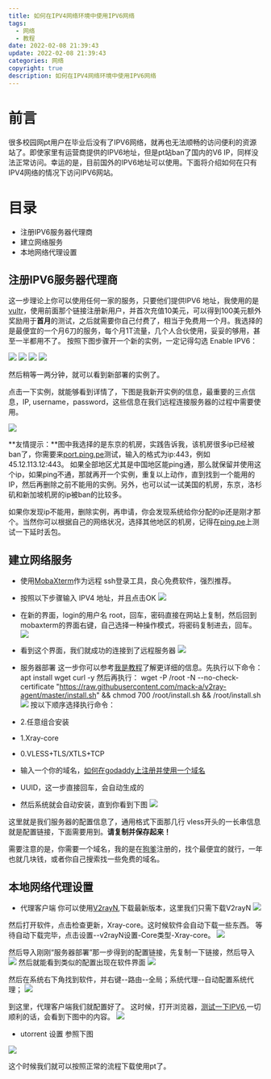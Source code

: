 ```yaml
---
title: 如何在IPV4网络环境中使用IPV6网络
tags:
  - 网络
  - 教程
date: 2022-02-08 21:39:43
update: 2022-02-08 21:39:43
categories: 网络
copyright: true
description: 如何在IPV4网络环境中使用IPV6网络
---
```

# 前言

很多校园网pt用户在毕业后没有了IPV6网络，就再也无法顺畅的访问便利的资源站了。即使家里有运营商提供的IPV6地址，但是pt站ban了国内的V6 IP，同样没法正常访问。幸运的是，目前国外的IPV6地址可以使用。下面将介绍如何在只有IPV4网络的情况下访问IPV6网站。

# 目录

 - 注册IPV6服务器代理商
 - 建立网络服务
 - 本地网络代理设置

## 注册IPV6服务器代理商

这一步理论上你可以使用任何一家的服务，只要他们提供IPV6 地址，我使用的是[vultr](https://www.vultr.com/?ref=9050063-8H)，使用前面那个链接注册新用户，并首次充值10美元，可以得到100美元额外奖励用于**首月**的测试，之后就需要你自己付费了，相当于免费用一个月。我选择的是最便宜的一个月6刀的服务，每个月1T流量，几个人合伙使用，妥妥的够用，甚至一半都用不了。
按照下图步骤开一个新的实例，一定记得勾选 Enable IPV6：

![](https://s2.loli.net/2022/02/08/YNl97eXfcOBGkHj.png)
![](https://s2.loli.net/2022/02/08/MCukRh9SKjFf4sb.png)
![](https://s2.loli.net/2022/02/08/S6zRvl1EoAGqej9.png)
![](https://s2.loli.net/2022/02/08/h7iQL4nOvSM6f9d.png)

然后稍等一两分钟，就可以看到新部署的实例了。

点击一下实例，就能够看到详情了，下图是我新开实例的信息，最重要的三点信息，IP, username，password，这些信息在我们远程连接服务器的过程中需要使用。

![](https://s2.loli.net/2022/02/08/IvYqsiyDQMVzjap.png)

**友情提示：**图中我选择的是东京的机房，实践告诉我，该机房很多ip已经被ban了，你需要来[port.ping.pe](https://port.ping.pe)测试，输入的格式为ip:443，例如 45.12.113.12:443。
如果全部地区尤其是中国地区能ping通，那么就保留并使用这个ip，如果ping不通，那就再开一个实例，重复以上动作，直到找到一个能用的IP，然后再删除之前不能用的实例。另外，也可以试一试美国的机房，东京，洛杉矶和新加坡机房的ip被ban的比较多。

如果你发现ip不能用，删除实例，再申请，你会发现系统给你分配的ip还是刚才那个。当然你可以根据自己的网络状况，选择其他地区的机房，记得在[ping.pe](https://ping.pe/)上测试一下延时丢包。

## 建立网络服务

- 使用[MobaXterm](https://mobaxterm.mobatek.net/)作为远程 ssh登录工具，良心免费软件，强烈推荐。
- 按照以下步骤输入 IPV4 地址，并且点击OK
![](https://s2.loli.net/2022/02/08/dtQEihBKo4YeRrM.png)
- 在新的界面，login的用户名 root，回车，密码直接在网站上复制，然后回到mobaxterm的界面右键，自己选择一种操作模式，将密码复制进去，回车。
![](https://s2.loli.net/2022/02/08/lxyJ9oMGh2snwPk.png)
- 看到这个界面，我们就成功的连接到了远程服务器
![](https://s2.loli.net/2022/02/08/5Q4GqULpfwsMx1E.png)

- 服务器部署 
这一步你可以参考[我是教程](https://www.jamesdailylife.com/v2ray-vless-tcp-xtls)了解更详细的信息。先执行以下命令：     
      apt install wget curl -y
然后再执行：
      wget -P /root -N --no-check-certificate "https://raw.githubusercontent.com/mack-a/v2ray-agent/master/install.sh" && chmod 700 /root/install.sh && /root/install.sh
![](https://s2.loli.net/2022/02/09/5LerG1s7UXZdNaS.png)
按以下顺序选择执行命令：
- 2.任意组合安装
- 1.Xray-core
- 0.VLESS+TLS/XTLS+TCP
- 输入一个你的域名，[如何在godaddy上注册并使用一个域名](https://www.gongsunqi.xyz/2022/02/09/%E5%A6%82%E4%BD%95%E5%9C%A8godaddy%E4%B8%8A%E6%B3%A8%E5%86%8C%E5%B9%B6%E4%BD%BF%E7%94%A8%E4%B8%80%E4%B8%AA%E5%9F%9F%E5%90%8D/)
- UUID，这一步直接回车，会自动生成的
- 然后系统就会自动安装，直到你看到下图
![](https://s2.loli.net/2022/02/09/QvkwNUfCYqKEH6G.png)

这里就是我们服务器的配置信息了，通用格式下面那几行 vless开头的一长串信息就是配置链接，下面需要用到。**请复制并保存起来！**


需要注意的是，你需要一个域名，我的是在[狗爹](https://hk.godaddy.com/offers/godaddy?isc=gofhlbhk06&countryview=1&currencyType=HKD&cdtl=c_31722013.g_2972073157.k_kwd-30997737601:loc-200.a_.d_c&msclkid=2d3287737b29148cb308e57100c03be0&utm_source=bing&utm_medium=cpc&utm_campaign=zh-hk_corp-core_sem_bh_b_x_new_x_pros_intl_x_001&utm_term=godaddy&utm_content=GD%20Corp%20Core)注册的，找个最便宜的就行，一年也就几块钱，或者你自己搜索找一些免费的域名。

## 本地网络代理设置
- 代理客户端
你可以使用[V2rayN](https://github.com/2dust/v2rayN/releases),下载最新版本，这里我们只需下载V2rayN
![](https://s2.loli.net/2022/02/08/mjC6zKedVNHO3SA.png)

然后打开软件，点击检查更新，Xray-core。这时候软件会自动下载一些东西。
等待自动下载完毕，点击设置--v2rayN设置-Core类型-Xray-core。
![](https://s2.loli.net/2022/02/08/JBlzZDvyL4uw1gU.png)

然后导入刚刚“服务器部署”那一步得到的配置链接，先复制一下链接，然后导入
![](https://s2.loli.net/2022/02/08/w8PS97D6lvicHIE.png)
然后就能看到类似的配置出现在软件界面
![](https://s2.loli.net/2022/02/08/xvVoUOYqGIKwDl9.png)

然后在系统右下角找到软件，并右键--路由--全局；系统代理--自动配置系统代理； 
![](https://s2.loli.net/2022/02/09/3oOWzh5ydDQEslq.png)

到这里，代理客户端我们就配置好了。
这时候，打开浏览器，[测试一下IPV6](http://test-ipv6.com/),一切顺利的话，会看到下图中的内容。
![](https://s2.loli.net/2022/02/09/qG7NCXF8tZlmwKU.png)

- utorrent 设置
参照下图

![](https://s2.loli.net/2022/02/09/sGulEeCWLF76X9n.png)

这个时候我们就可以按照正常的流程下载使用pt了。